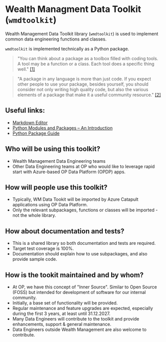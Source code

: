 # Wealth Managment Data Toolkit (`wmdtoolkit`)

Wealth Management Data Toolkit library (`wmdtoolkit`) is used to implement common data engineering functions and classes.

`wmdtoolkit` is implemented technically as a Python package. 

> "You can think about a package as a toolbox filled with coding tools.
> A tool may be a function or a class. Each tool does a specific thing well."
[[1]](https://www.pyopensci.org/python-package-guide/tutorials/intro.html#python-toolbox)

> "A package in any language is more than just code.
> If you expect other people to use your package, besides yourself,
> you should consider not only writing high quality code,
> but also the various elements of a package that make it a useful community resource."
[[2]](https://www.pyopensci.org/python-package-guide/tutorials/intro.html)

## Useful links:
- [Markdown Editor](https://dillinger.io/)
- [Python Modules and Packages – An Introduction](https://realpython.com/python-modules-packages/)
- [Python Package Guide](https://www.pyopensci.org/python-package-guide/tutorials/intro.html)

## Who will be using this toolkit?
- Wealth Management Data Engineering teams
- Other Data Engineering teams at OP who would like to leverage rapid start with Azure-based OP Data Platform (OPDP) apps.

## How will people use this toolkit?
- Typically, WM Data Tookit will be imported by Azure Catapult applications using OP Data Platform.
- Only the relevant subpackages, functions or classes will be imported - not the whole library.

## How about documentation and tests?
- This is a shared library so both documentation and tests are required.
- Target test coverage is 100%.
- Documentation should explain how to use subpackages, and also provide sample code.

## How is the tookit maintained and by whom?
- At OP, we have this concept of "Inner Source". Similar to Open Source (FOSS) but intended for development of software for our internal community.
- Initially, a base set of functionality will be provided.
- Regular maintenance and feature upgrades are expected, especially during the first 3 years, at least until 31.12.2027.
- Many Data Engineers will contribute to the toolkit and provide enhancements, support & general maintenance.
- Data Engineers outside Wealth Management are also welcome to contribute.
